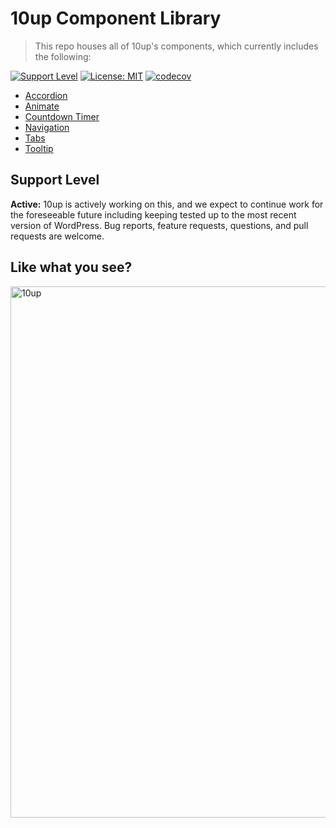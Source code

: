 # 10up Component Library

> This repo houses all of 10up's components, which currently includes the following:

[![Support Level](https://img.shields.io/badge/support-active-green.svg)](#support-level) [![License: MIT](https://img.shields.io/badge/License-MIT-yellow.svg)](https://opensource.org/licenses/MIT)
[![codecov](https://codecov.io/gh/10up/component-library/branch/master/graph/badge.svg?token=rm4ggtw19O)](https://codecov.io/gh/10up/component-library)

* [Accordion](packages/accordion/README.md)
* [Animate](packages/animate/README.md)
* [Countdown Timer](packages/countdown-timer/README.md)
* [Navigation](packages/navigation/README.md)
* [Tabs](packages/tabs/README.md)
* [Tooltip](packages/tooltips/README.md)


## Support Level

**Active:** 10up is actively working on this, and we expect to continue work for the foreseeable future including keeping tested up to the most recent version of WordPress.  Bug reports, feature requests, questions, and pull requests are welcome.

## Like what you see?

<a href="http://10up.com/contact/"><img src="https://10up.com/uploads/2016/10/10up-Github-Banner.png" width="850" alt="10up"></a>
